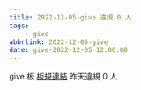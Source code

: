 ```yaml
---
title: 2022-12-05-give 違規 0 人
tags:
    - give
abbrlink: 2022-12-05-give
date: give-2022-12-05 12:00:00
---
```

give 板 [板規連結](https://www.ptt.cc/bbs/give/M.1612495900.A.C32.html)
昨天違規 0 人
